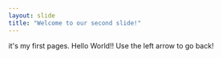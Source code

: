 ```yaml
---
layout: slide
title: "Welcome to our second slide!"
---
```

it's my first pages. Hello World!!
Use the left arrow to go back!
